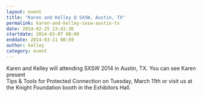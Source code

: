 ```yaml
---
layout: event
title: "Karen and Kelley @ SXSW, Austin, TX"
permalink: karen-and-kelley-sxsw-austin-tx
date: 2014-02-25 13:41:36
startdate: 2014-03-07 08:00
enddate: 2014-03-11 08:59
author: kelley
category: event
---
```


Karen and Kelley will attending SXSW 2014 in Austin, TX. You can see Karen present  
 Tips & Tools for Protected Connection on Tuesday, March 11th or visit us at the Knight Foundation booth in the Exhibitors Hall.
